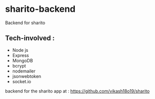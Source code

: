 # sharito-backend

Backend for sharito

## Tech-involved :

- Node js
- Express
- MongoDB
- bcrypt
- nodemailer
- jsonwebtoken
- socket.io

backend for the sharito app at : https://github.com/vikash18o19/sharito
